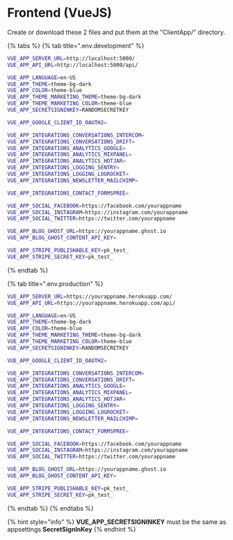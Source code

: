 # Frontend \(VueJS\)

Create or download these 2 files and put them at the "ClientApp/" directory.

{% tabs %}
{% tab title=".env.development" %}
```bash
VUE_APP_SERVER_URL=http://localhost:5000/
VUE_APP_API_URL=http://localhost:5000/api/

VUE_APP_LANGUAGE=en-US
VUE_APP_THEME=theme-bg-dark
VUE_APP_COLOR=theme-blue
VUE_APP_THEME_MARKETING_THEME=theme-bg-dark
VUE_APP_THEME_MARKETING_COLOR=theme-blue
VUE_APP_SECRETSIGNINKEY=RANDOMSECRETKEY

VUE_APP_GOOGLE_CLIENT_ID_OAUTH2=

VUE_APP_INTEGRATIONS_CONVERSATIONS_INTERCOM=
VUE_APP_INTEGRATIONS_CONVERSATIONS_DRIFT=
VUE_APP_INTEGRATIONS_ANALYTICS_GOOGLE=
VUE_APP_INTEGRATIONS_ANALYTICS_MIXPANEL=
VUE_APP_INTEGRATIONS_ANALYTICS_HOTJAR=
VUE_APP_INTEGRATIONS_LOGGING_SENTRY=
VUE_APP_INTEGRATIONS_LOGGING_LOGROCKET=
VUE_APP_INTEGRATIONS_NEWSLETTER_MAILCHIMP=

VUE_APP_INTEGRATIONS_CONTACT_FORMSPREE=

VUE_APP_SOCIAL_FACEBOOK=https://facebook.com/yourappname
VUE_APP_SOCIAL_INSTAGRAM=https://instagram.com/yourappname
VUE_APP_SOCIAL_TWITTER=https://twitter.com/yourappname

VUE_APP_BLOG_GHOST_URL=https://yourappname.ghost.io
VUE_APP_BLOG_GHOST_CONTENT_API_KEY=

VUE_APP_STRIPE_PUBLISHABLE_KEY=pk_test_
VUE_APP_STRIPE_SECRET_KEY=pk_test_
```
{% endtab %}

{% tab title=".env.production" %}
```bash
VUE_APP_SERVER_URL=https://yourappname.herokuapp.com/
VUE_APP_API_URL=https://yourappname.herokuapp.com/api/

VUE_APP_LANGUAGE=en-US
VUE_APP_THEME=theme-bg-dark
VUE_APP_COLOR=theme-blue
VUE_APP_THEME_MARKETING_THEME=theme-bg-dark
VUE_APP_THEME_MARKETING_COLOR=theme-blue
VUE_APP_SECRETSIGNINKEY=RANDOMSECRETKEY

VUE_APP_GOOGLE_CLIENT_ID_OAUTH2=

VUE_APP_INTEGRATIONS_CONVERSATIONS_INTERCOM=
VUE_APP_INTEGRATIONS_CONVERSATIONS_DRIFT=
VUE_APP_INTEGRATIONS_ANALYTICS_GOOGLE=
VUE_APP_INTEGRATIONS_ANALYTICS_MIXPANEL=
VUE_APP_INTEGRATIONS_ANALYTICS_HOTJAR=
VUE_APP_INTEGRATIONS_LOGGING_SENTRY=
VUE_APP_INTEGRATIONS_LOGGING_LOGROCKET=
VUE_APP_INTEGRATIONS_NEWSLETTER_MAILCHIMP=

VUE_APP_INTEGRATIONS_CONTACT_FORMSPREE=

VUE_APP_SOCIAL_FACEBOOK=https://facebook.com/yourappname
VUE_APP_SOCIAL_INSTAGRAM=https://instagram.com/yourappname
VUE_APP_SOCIAL_TWITTER=https://twitter.com/yourappname

VUE_APP_BLOG_GHOST_URL=https://yourappname.ghost.io
VUE_APP_BLOG_GHOST_CONTENT_API_KEY=

VUE_APP_STRIPE_PUBLISHABLE_KEY=pk_test_
VUE_APP_STRIPE_SECRET_KEY=pk_test_
```
{% endtab %}
{% endtabs %}

{% hint style="info" %}
**VUE\_APP\_SECRETSIGNINKEY** must be the same as appsettings **SecretSignInKey**
{% endhint %}

